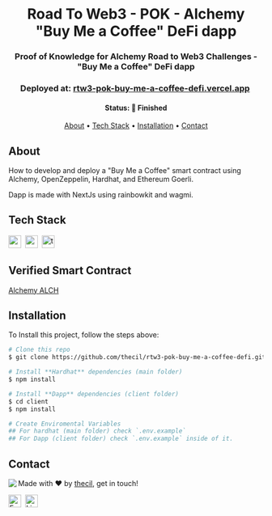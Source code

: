 <h1 align="center">
	Road To Web3 - POK - Alchemy "Buy Me a Coffee" DeFi dapp
</h1>

<h3 align="center">
	Proof of Knowledge for Alchemy Road to Web3 Challenges - "Buy Me a Coffee" DeFi dapp
</h3>

<h3 align="center">
	Deployed at: 
    <a href="https://rtw3-pok-buy-me-a-coffee-defi.vercel.app/" target="_blank">rtw3-pok-buy-me-a-coffee-defi.vercel.app</a>&nbsp;
</h3>

<h4 align="center">
	Status: 🚀 Finished
</h4>

<p align="center">
	<a href="#about">About</a> •
	<a href="#tech-stack">Tech Stack</a> •
	<a href="#installation">Installation</a> •
	<a href="#contact">Contact</a> 
</p>

## About
How to develop and deploy a "Buy Me a Coffee" smart contract using Alchemy, OpenZeppelin, Hardhat, and Ethereum Goerli.

Dapp is made with NextJs using rainbowkit and wagmi.

## Tech Stack
<img src="https://img.shields.io/badge/Nodejs-05122A?style=flat&logo=node.js" alt="nodejs Badge" height="25">&nbsp;
<img src="https://img.shields.io/badge/React-05122A?style=flat&logo=react" alt="react Badge" height="25">&nbsp;
<img src="https://img.shields.io/badge/Typescript-05122A?style=flat&logo=typescript" alt="typescript Badge" height="25">&nbsp;

## Verified Smart Contract 
  <a href="https://goerli.etherscan.io/address/0x5f4145478c910e7a3a3e39ffad39fcc38c89cf18" target="_blank">Alchemy ALCH</a>
## Installation
To Install this project, follow the steps above:
```bash
# Clone this repo
$ git clone https://github.com/thecil/rtw3-pok-buy-me-a-coffee-defi.git

# Install **Hardhat** dependencies (main folder)
$ npm install

# Install **Dapp** dependencies (client folder)
$ cd client
$ npm install

# Create Enviromental Variables 
## For hardhat (main folder) check `.env.example`
## For Dapp (client folder) check `.env.example` inside of it.
```

## Contact
<img align="left" src="https://avatars.githubusercontent.com/thecil?size=100">

Made with ❤️ by [thecil](https://github.com/thecil), get in touch!

<a href="mailto:tcconsulta@gmail.com" target="_blank"><img src="https://img.shields.io/badge/Email-D14836?style=flat&logo=gmail&logoColor=white" alt="Email Badge" height="25"></a>&nbsp;
<a href="https://www.linkedin.com/in/https://www.linkedin.com/in/carlos-zambrano-6257b2184/" target="_blank"><img src="https://img.shields.io/badge/Linkedin-0077B5?style=flat&logo=linkedin&logoColor=white" alt="LinkedIn Badge" height="25"></a>&nbsp;

<br clear="left"/>